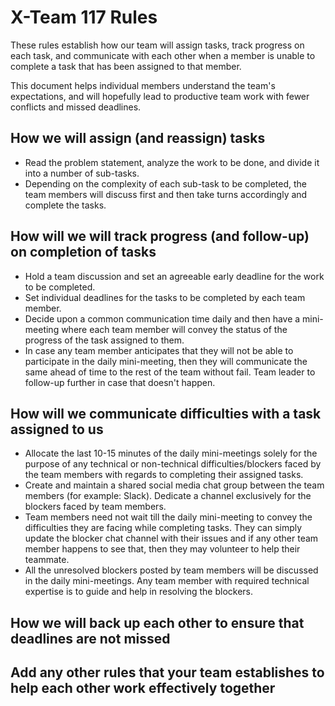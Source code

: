 # X-Team 117 Rules

These rules establish how our team will assign tasks,
track progress on each task, and communicate with each other 
when a member is unable to complete a task that has been assigned to that member.

This document helps individual members understand the team's expectations,
and will hopefully lead to productive team work with fewer conflicts
and missed deadlines.

## How we will assign (and reassign) tasks
- Read the problem statement, analyze the work to be done, and divide it into a number of sub-tasks.
- Depending on the complexity of each sub-task to be completed, the team members will discuss first and then take turns accordingly and complete the tasks.

## How will we will track progress (and follow-up) on completion of tasks
- Hold a team discussion and set an agreeable early deadline for the work to be completed.
- Set individual deadlines for the tasks to be completed by each team member.
- Decide upon a common communication time daily and then have a mini-meeting where each team member will convey the status of the progress   of the task assigned to them.
- In case any team member anticipates that they will not be able to participate in the daily mini-meeting, then they will communicate     the same ahead of time to the rest of the team without fail. Team leader to follow-up further in case that doesn't happen.

## How will we communicate difficulties with a task assigned to us
- Allocate the last 10-15 minutes of the daily mini-meetings solely for the purpose of any technical or non-technical                     difficulties/blockers faced by the team members with regards to completing their assigned tasks.
- Create and maintain a shared social media chat group between the team members (for example: Slack). Dedicate a channel exclusively for   the blockers faced by team members.
- Team members need not wait till the daily mini-meeting to convey the difficulties they are facing while completing tasks. They can       simply update the blocker chat channel with their issues and if any other team member happens to see that, then they may volunteer to   help their teammate.
- All the unresolved blockers posted by team members will be discussed in the daily mini-meetings. Any team member with required           technical expertise is to guide and help in resolving the blockers.

## How we will back up each other to ensure that deadlines are not missed



## Add any other rules that your team establishes to help each other work effectively together



